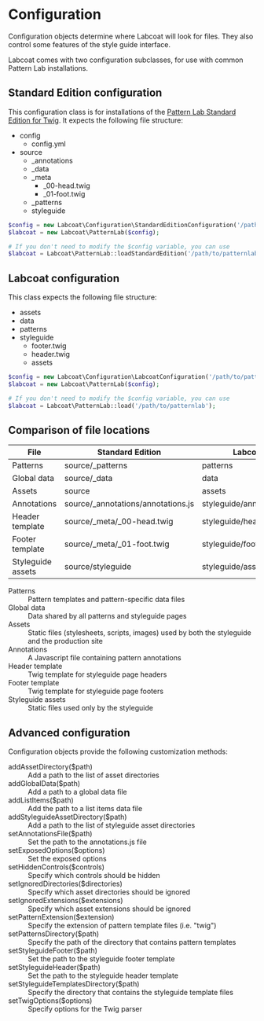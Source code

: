 # Configuration

Configuration objects determine where Labcoat will look for files. They also control some features of the style guide interface.

Labcoat comes with two configuration subclasses, for use with common Pattern Lab installations.

## Standard Edition configuration

This configuration class is for installations of the [Pattern Lab Standard Edition for Twig](https://github.com/pattern-lab/edition-php-twig-standard). It expects the following file structure:

* config
  * config.yml
* source
  * _annotations
  * _data
  * _meta
    * _00-head.twig
    * _01-foot.twig
  * _patterns
  * styleguide

```php
$config = new Labcoat\Configuration\StandardEditionConfiguration('/path/to/patternlab');
$labcoat = new Labcoat\PatternLab($config);

# If you don't need to modify the $config variable, you can use
$labcoat = Labcoat\PatternLab::loadStandardEdition('/path/to/patternlab');
```

## Labcoat configuration

This class expects the following file structure:

* assets
* data
* patterns
* styleguide
  * footer.twig
  * header.twig
  * assets

```php
$config = new Labcoat\Configuration\LabcoatConfiguration('/path/to/patternlab');
$labcoat = new Labcoat\PatternLab($config);

# If you don't need to modify the $config variable, you can use
$labcoat = Labcoat\PatternLab::load('/path/to/patternlab');
```

## Comparison of file locations

| File              | Standard Edition                   | Labcoat                   |
| ----------------- | ---------------------------------- | ------------------------- |
| Patterns          | source/_patterns                   | patterns                  |
| Global data       | source/_data                       | data                      |
| Assets            | source                             | assets                    |
| Annotations       | source/_annotations/annotations.js | styleguide/annotations.js |
| Header template   | source/_meta/_00-head.twig         | styleguide/header.twig    |
| Footer template   | source/_meta/_01-foot.twig         | styleguide/footer.twig    |
| Styleguide assets | source/styleguide                  | styleguide/assets         |

<dl>
<dt>Patterns</dt>
<dd>Pattern templates and pattern-specific data files</dd>
<dt>Global data</dt>
<dd>Data shared by all patterns and styleguide pages</dd>
<dt>Assets</dt>
<dd>Static files (stylesheets, scripts, images) used by both the styleguide and the production site</dd>
<dt>Annotations</dt>
<dd>A Javascript file containing pattern annotations</dd>
<dt>Header template</dt>
<dd>Twig template for styleguide page headers</dd>
<dt>Footer template</dt>
<dd>Twig template for styleguide page footers</dd>
<dt>Styleguide assets</dt>
<dd>Static files used only by the styleguide</dd>
</dl>

## Advanced configuration

Configuration objects provide the following customization methods:

<dl>
<dt>addAssetDirectory($path)</dt>
<dd>Add a path to the list of asset directories</dd>
<dt>addGlobalData($path)</dt>
<dd>Add a path to a global data file</dd>
<dt>addListItems($path)</dt>
<dd>Add the path to a list items data file</dd>
<dt>addStyleguideAssetDirectory($path)</dt>
<dd>Add a path to the list of styleguide asset directories</dd>
<dt>setAnnotationsFile($path)</dt>
<dd>Set the path to the annotations.js file</dd>
<dt>setExposedOptions($options)</dt>
<dd>Set the exposed options</dd>
<dt>setHiddenControls($controls)</dt>
<dd>Specify which controls should be hidden</dd>
<dt>setIgnoredDirectories($directories)</dt>
<dd>Specify which asset directories should be ignored</dd>
<dt>setIgnoredExtensions($extensions)</dt>
<dd>Specify which asset extensions should be ignored</dd>
<dt>setPatternExtension($extension)</dt>
<dd>Specify the extension of pattern template files (i.e. "twig")</dd>
<dt>setPatternsDirectory($path)</dt>
<dd>Specify the path of the directory that contains pattern templates</dd>
<dt>setStyleguideFooter($path)</dt>
<dd>Set the path to the styleguide footer template</dd>
<dt>setStyleguideHeader($path)</dt>
<dd>Set the path to the styleguide header template</dd>
<dt>setStyleguideTemplatesDirectory($path)</dt>
<dd>Specify the directory that contains the styleguide template files</dd>
<dt>setTwigOptions($options)</dt>
<dd>Specify options for the Twig parser</dd>
</dl>